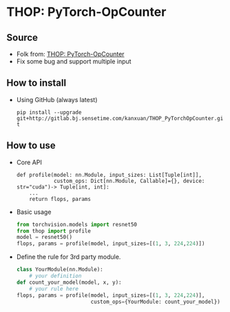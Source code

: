 # THOP: PyTorch-OpCounter

## Source
* Folk from: [THOP: PyTorch-OpCounter](https://github.com/Lyken17/pytorch-OpCounter)
* Fix some bug and support multiple input

## How to install 
* Using GitHub (always latest)
    
    `pip install --upgrade git+http://gitlab.bj.sensetime.com/kanxuan/THOP_PyTorchOpCounter.git`
    
## How to use 

* Core API
    ```
    def profile(model: nn.Module, input_sizes: List[Tuple[int]],
                custom_ops: Dict[nn.Module, Callable]={}, device: str="cuda")-> Tuple[int, int]:
        ...
        return flops, params
    ```
* Basic usage
    ```python
    from torchvision.models import resnet50
    from thop import profile
    model = resnet50()
    flops, params = profile(model, input_sizes=[(1, 3, 224,224)])
    ```    

* Define the rule for 3rd party module.
    
    ```python
    class YourModule(nn.Module):
        # your definition
    def count_your_model(model, x, y):
        # your rule here
    flops, params = profile(model, input_sizes=[(1, 3, 224,224)], 
                            custom_ops={YourModule: count_your_model})
    ```
    
